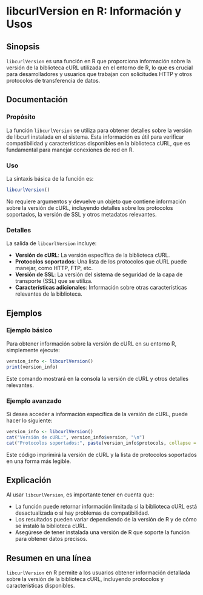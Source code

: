 <!--
Meta Description: # libcurlVersion en R: Información y Usos ## Sinopsis `libcurlVersion` es una función en R que proporciona información sobre la versión de la bibliote...
Meta Keywords: versión, curl, libcurlversion, información, que
-->

# libcurlVersion en R: Información y Usos

## Sinopsis
`libcurlVersion` es una función en R que proporciona información sobre la versión de la biblioteca cURL utilizada en el entorno de R, lo que es crucial para desarrolladores y usuarios que trabajan con solicitudes HTTP y otros protocolos de transferencia de datos.

## Documentación
### Propósito
La función `libcurlVersion` se utiliza para obtener detalles sobre la versión de libcurl instalada en el sistema. Esta información es útil para verificar compatibilidad y características disponibles en la biblioteca cURL, que es fundamental para manejar conexiones de red en R.

### Uso
La sintaxis básica de la función es:
```R
libcurlVersion()
```
No requiere argumentos y devuelve un objeto que contiene información sobre la versión de cURL, incluyendo detalles sobre los protocolos soportados, la versión de SSL y otros metadatos relevantes.

### Detalles
La salida de `libcurlVersion` incluye:
- **Versión de cURL**: La versión específica de la biblioteca cURL.
- **Protocolos soportados**: Una lista de los protocolos que cURL puede manejar, como HTTP, FTP, etc.
- **Versión de SSL**: La versión del sistema de seguridad de la capa de transporte (SSL) que se utiliza.
- **Características adicionales**: Información sobre otras características relevantes de la biblioteca.

## Ejemplos
### Ejemplo básico
Para obtener información sobre la versión de cURL en su entorno R, simplemente ejecute:
```R
version_info <- libcurlVersion()
print(version_info)
```
Este comando mostrará en la consola la versión de cURL y otros detalles relevantes.

### Ejemplo avanzado
Si desea acceder a información específica de la versión de cURL, puede hacer lo siguiente:
```R
version_info <- libcurlVersion()
cat("Versión de cURL:", version_info$version, "\n")
cat("Protocolos soportados:", paste(version_info$protocols, collapse = ", "), "\n")
```
Este código imprimirá la versión de cURL y la lista de protocolos soportados en una forma más legible.

## Explicación
Al usar `libcurlVersion`, es importante tener en cuenta que:
- La función puede retornar información limitada si la biblioteca cURL está desactualizada o si hay problemas de compatibilidad.
- Los resultados pueden variar dependiendo de la versión de R y de cómo se instaló la biblioteca cURL.
- Asegúrese de tener instalada una versión de R que soporte la función para obtener datos precisos.

## Resumen en una línea
`libcurlVersion` en R permite a los usuarios obtener información detallada sobre la versión de la biblioteca cURL, incluyendo protocolos y características disponibles.
